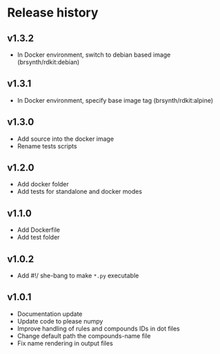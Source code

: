 # Release history

## v1.3.2
- In Docker environment, switch to debian based image (brsynth/rdkit:debian)

## v1.3.1
- In Docker environment, specify base image tag (brsynth/rdkit:alpine)

## v1.3.0
- Add source into the docker image
- Rename tests scripts

## v1.2.0
- Add docker folder
- Add tests for standalone and docker modes

## v1.1.0
- Add Dockerfile
- Add test folder

## v1.0.2
- Add #!/ she-bang to make `*.py` executable

## v1.0.1
- Documentation update
- Update code to please numpy
- Improve handling of rules and compounds IDs in dot files
- Change default path the compounds-name file
- Fix name rendering in output files
